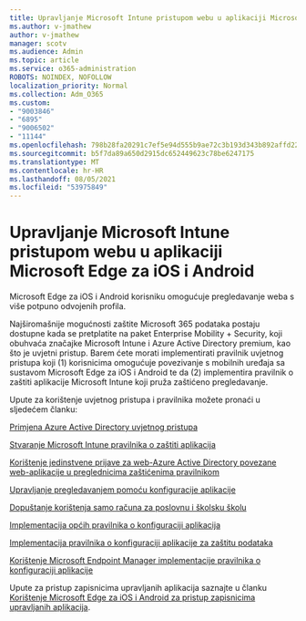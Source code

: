 ```yaml
---
title: Upravljanje Microsoft Intune pristupom webu u aplikaciji Microsoft Edge za iOS i Android
ms.author: v-jmathew
author: v-jmathew
manager: scotv
ms.audience: Admin
ms.topic: article
ms.service: o365-administration
ROBOTS: NOINDEX, NOFOLLOW
localization_priority: Normal
ms.collection: Adm_O365
ms.custom:
- "9003846"
- "6895"
- "9006502"
- "11144"
ms.openlocfilehash: 798b28fa20291c7ef5e94d555b9ae72c3b193d343b892affd22b6a23e780d523
ms.sourcegitcommit: b5f7da89a650d2915dc652449623c78be6247175
ms.translationtype: MT
ms.contentlocale: hr-HR
ms.lasthandoff: 08/05/2021
ms.locfileid: "53975849"
---
```

# <a name="use-microsoft-intune-to-manage-web-access-in-microsoft-edge-for-ios-and-android"></a>Upravljanje Microsoft Intune pristupom webu u aplikaciji Microsoft Edge za iOS i Android

Microsoft Edge za iOS i Android korisniku omogućuje pregledavanje weba s više potpuno odvojenih profila.

Najširomašnije mogućnosti zaštite Microsoft 365 podataka postaju dostupne kada se pretplatite na paket Enterprise Mobility + Security, koji obuhvaća značajke Microsoft Intune i Azure Active Directory premium, kao što je uvjetni pristup. Barem ćete morati implementirati pravilnik uvjetnog pristupa koji (1) korisnicima omogućuje povezivanje s mobilnih uređaja sa sustavom Microsoft Edge za iOS i Android te da (2) implementira pravilnik o zaštiti aplikacije Microsoft Intune koji pruža zaštićeno pregledavanje.

Upute za korištenje uvjetnog pristupa i pravilnika možete pronaći u sljedećem članku:

[Primjena Azure Active Directory uvjetnog pristupa](https://go.microsoft.com/fwlink/?linkid=2132481)

[Stvaranje Microsoft Intune pravilnika o zaštiti aplikacija](https://go.microsoft.com/fwlink/?linkid=2132651)

[Korištenje jedinstvene prijave za web-Azure Active Directory povezane web-aplikacije u preglednicima zaštićenima pravilnikom](https://go.microsoft.com/fwlink/?linkid=2132482)

[Upravljanje pregledavanjem pomoću konfiguracije aplikacije](https://go.microsoft.com/fwlink/?linkid=2132483)

[Dopuštanje korištenja samo računa za poslovnu i školsku školu](https://go.microsoft.com/fwlink/?linkid=2132652)

[Implementacija općih pravilnika o konfiguraciji aplikacija](https://go.microsoft.com/fwlink/?linkid=2132653)

[Implementacija pravilnika o konfiguraciji aplikacije za zaštitu podataka](https://go.microsoft.com/fwlink/?linkid=2132654)

[Korištenje Microsoft Endpoint Manager implementacije pravilnika o konfiguraciji aplikacije](https://go.microsoft.com/fwlink/?linkid=2132707)

Upute za pristup zapisnicima upravljanih aplikacija saznajte u članku [Korištenje Microsoft Edge za iOS i Android za pristup zapisnicima upravljanih aplikacija](https://go.microsoft.com/fwlink/?linkid=2132578).
